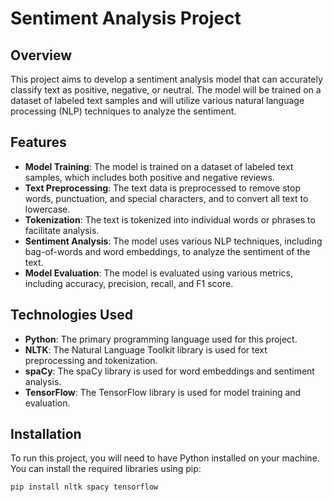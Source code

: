 # Sentiment Analysis Project

## Overview

This project aims to develop a sentiment analysis model that can accurately classify text as positive, negative, or neutral. The model will be trained on a dataset of labeled text samples and will utilize various natural language processing (NLP) techniques to analyze the sentiment.

## Features

- **Model Training**: The model is trained on a dataset of labeled text samples, which includes both positive and negative reviews.
- **Text Preprocessing**: The text data is preprocessed to remove stop words, punctuation, and special characters, and to convert all text to lowercase.
- **Tokenization**: The text is tokenized into individual words or phrases to facilitate analysis.
- **Sentiment Analysis**: The model uses various NLP techniques, including bag-of-words and word embeddings, to analyze the sentiment of the text.
- **Model Evaluation**: The model is evaluated using various metrics, including accuracy, precision, recall, and F1 score.

## Technologies Used

- **Python**: The primary programming language used for this project.
- **NLTK**: The Natural Language Toolkit library is used for text preprocessing and tokenization.
- **spaCy**: The spaCy library is used for word embeddings and sentiment analysis.
- **TensorFlow**: The TensorFlow library is used for model training and evaluation.

## Installation

To run this project, you will need to have Python installed on your machine. You can install the required libraries using pip:

```bash
pip install nltk spacy tensorflow
